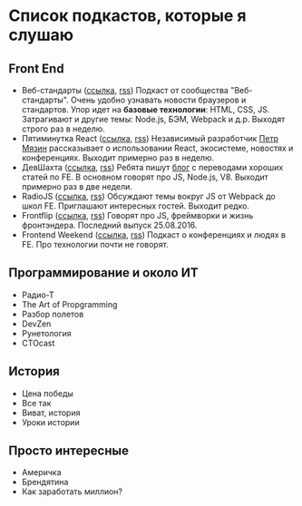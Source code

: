 # Список подкастов, которые я слушаю
## Front End
- Веб-стандарты ([ссылка](https://soundcloud.com/web-standards), [rss](http://feeds.soundcloud.com/users/soundcloud:users:202737209/sounds.rss)) Подкаст от сообщества "Веб-стандарты". Очень удобно узнавать новости браузеров и стандартов. Упор идет на **базовые технологии**: HTML, CSS, JS. Затрагивают и другие темы: Node.js, БЭМ, Webpack и д.р. Выходят строго раз в неделю. 
- Пятиминутка React ([ссылка](http://5minreact.ru/), [rss](http://feeds.soundcloud.com/users/soundcloud:users:301264956/sounds.rss)) Независимый разработчик [Петр Мязин](https://twitter.com/PetrMyazin) рассказывает о использовании React, экосистеме, новостях и конференциях. Выходит примерно раз в неделю.
- ДевШахта ([ссылка](https://soundcloud.com/devschacht), [rss](https://feeds.soundcloud.com/users/soundcloud:users:299701886/sounds.rss)) Ребята пишут [блог](https://medium.com/devschacht) с переводами хороших статей по FE. В основном говорят про JS, Node.js, V8. Выходит примерно раз в две недели.
- RadioJS  ([ссылка](https://radiojs.ru/), [rss](http://radiojs.ru/feed/podcast/)) Обсуждают темы вокруг JS от Webpack до школ FE. Приглашают интересных гостей. Выходит редко.
- Frontflip ([ссылка](http://frontflip.me/), [rss](http://frontflip.me/podcast.xml)) Говорят про JS, фреймворки и жизнь фронтэндера. Последний выпуск 25.08.2016.
- Frontend Weekend ([ссылка](https://soundcloud.com/frontend-weekend), [rss](http://feeds.soundcloud.com/users/soundcloud:users:306455261/sounds.rss)) Подкаст о конференциях и людях в FE. Про технологии почти не говорят.
## Программирование и около ИТ
- Радио-Т
- The Art of Propgramming
- Разбор полетов
- DevZen
- Рунетология
- CTOcast
## История
- Цена победы
- Все так
- Виват, история
- Уроки истории
## Просто интересные 
- Америчка
- Брендятина
- Как заработать миллион?

